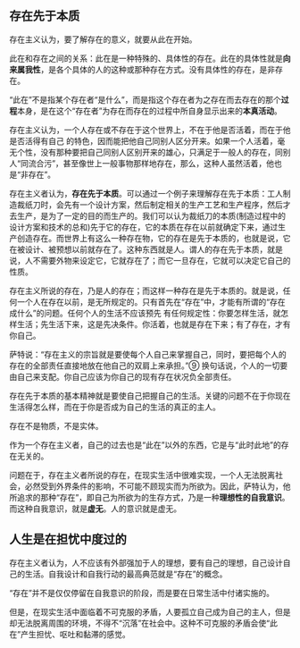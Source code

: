 ## 存在先于本质

存在主义认为，要了解存在的意义，就要从此在开始。

此在和存在之间的关系：此在是一种特殊的、具体性的存在。此在的具体性就是**向来属我性**，是各个具体的人的这种或那种存在方式。没有具体性的存在，是非存在。

“此在”不是指某个存在者“是什么”，而是指这个存在者为之存在而去存在的那个**过程**本身，是在这个“存在者”为存在而存在的过程中所自身显示出来的**本真活动**。

存在主义认为，一个人存在或不存在于这个世界上，不在于他是否活着，而在于他是否活得有自己 的特色，因而能把他自己同别人区分开来。如果一个人活着，毫无个性，没有那种要把自己同别人区别开来的雄心，只满足于一般人的存在，同别人“同流合污”，甚至像世上一般事物那样地存在，那么，这种人虽然活着，他也是“非存在”。



存在主义者认为，**存在先于本质**。可以通过一个例子来理解存在先于本质：工人制造裁纸刀时，会先有一个设计方案，然后制定相关的生产工艺和生产程序，然后才去生产，是为了一定的目的而生产的。我们可以认为裁纸刀的本质(制造过程中的设计方案和技术的总和)先于它的存在，它的本质在存在以前就确定下来，通过生产创造存在。而世界上有这么一种存在物，它的存在是先于本质的，也就是说，它在被设计、被预想以前就存在了。这种东西就是人。谓人的存在先于本质，就是说，人不需要外物来设定它，它就存在了；而它一旦存在，它就可以决定它自己的性质。



存在主义所说的存在，乃是人的存在；而这样一种存在是先于本质的。就是说，任何一个人在存在以前，是无所规定的。只有首先在“存在”中，才能有所谓的“存在成什么”的问题。任何个人的生活不应该预先 有任何规定性：你要怎样生活，就怎样生活；先生活下来，这是先决条件。你活着，也就是存在下来；有了存在，才有你自己。



萨特说：“存在主义的宗旨就是要使每个人自己来掌握自己，同时，要把每个人的存在的全部责任直接地放在他自己的双肩上来承担。”⑨ 换句话说，个人的一切要由自己来支配。你自己应该为你自己的现有存在状况负全部责任。



存在先于本质的基本精神就是要使自己把握自己的生活。关键的问题不在于你现在生活得怎么样，而在于你是否成为自己的生活的真正的主人。


存在不是物质，不是实体。


作为一个存在主义者，自己的过去也是“此在”以外的东西，它是与“此时此地”的存在无关的。


问题在于，存在主义者所说的存在，在现实生活中很难实现，一个人无法脱离社会，必然受到外界条件的影响，不可能不顾现实而为所欲为。因此，萨特认为，他所追求的那种“存在”，即自己为所欲为的生存方式，乃是一种**理想性的自我意识**。而这种自我意识，就是**虚无**。人的意识就是虚无。



## 人生是在担忧中度过的



存在主义者认为，人不应该有外部强加于人的理想，要有自己的理想，自己设计自己的生活。自我设计和自我行动的最高典范就是“存在”的概念。

“存在”并不是仅仅停留在自我意识的阶段，而是要在日常生活中付诸实施的。

但是，在现实生活中面临着不可克服的矛盾，人要孤立自己成为自己的主人，但是却无法脱离周围的环境，不得不“沉落”在社会中。这种不可克服的矛盾会使“此在”产生担忧、呕吐和黏滞的感觉。




